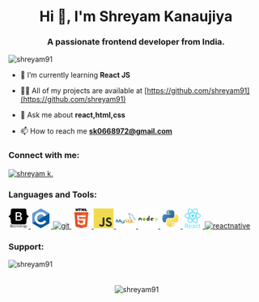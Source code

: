 <h1 align="center">Hi 👋, I'm Shreyam Kanaujiya</h1>
<h3 align="center">A passionate frontend developer from India.</h3>

<p align="left"> <img src="https://komarev.com/ghpvc/?username=shreyam91&label=Profile%20views&color=0e75b6&style=flat" alt="shreyam91" /> </p>

- 🌱 I’m currently learning **React JS**

- 👨‍💻 All of my projects are available at [https://github.com/shreyam91](https://github.com/shreyam91)

- 💬 Ask me about **react,html,css**

- 📫 How to reach me **sk0668972@gmail.com**

<h3 align="left">Connect with me:</h3>
<p align="left">
<a href="https://linkedin.com/in/shreyam k." target="blank"><img align="center" src="https://raw.githubusercontent.com/rahuldkjain/github-profile-readme-generator/master/src/images/icons/Social/linked-in-alt.svg" alt="shreyam k." height="30" width="40" /></a>
</p>

<h3 align="left">Languages and Tools:</h3>
<p align="left">  <a href="https://getbootstrap.com" target="_blank" rel="noreferrer"> <img src="https://raw.githubusercontent.com/devicons/devicon/master/icons/bootstrap/bootstrap-plain-wordmark.svg" alt="bootstrap" width="40" height="40"/> </a> <a href="https://www.cprogramming.com/" target="_blank" rel="noreferrer"> <img src="https://raw.githubusercontent.com/devicons/devicon/master/icons/c/c-original.svg" alt="c" width="40" height="40"/>  <a href="https://git-scm.com/" target="_blank" rel="noreferrer"> <img src="https://www.vectorlogo.zone/logos/git-scm/git-scm-icon.svg" alt="git" width="40" height="40"/> </a> <a href="https://www.w3.org/html/" target="_blank" rel="noreferrer"> <img src="https://raw.githubusercontent.com/devicons/devicon/master/icons/html5/html5-original-wordmark.svg" alt="html5" width="40" height="40"/> </a> <a href="https://developer.mozilla.org/en-US/docs/Web/JavaScript" target="_blank" rel="noreferrer"> <img src="https://raw.githubusercontent.com/devicons/devicon/master/icons/javascript/javascript-original.svg" alt="javascript" width="40" height="40"/> </a> <a href="https://www.mysql.com/" target="_blank" rel="noreferrer"> <img src="https://raw.githubusercontent.com/devicons/devicon/master/icons/mysql/mysql-original-wordmark.svg" alt="mysql" width="40" height="40"/> </a> <a href="https://nodejs.org" target="_blank" rel="noreferrer"> <img src="https://raw.githubusercontent.com/devicons/devicon/master/icons/nodejs/nodejs-original-wordmark.svg" alt="nodejs" width="40" height="40"/> </a> <a href="https://www.python.org" target="_blank" rel="noreferrer"> <img src="https://raw.githubusercontent.com/devicons/devicon/master/icons/python/python-original.svg" alt="python" width="40" height="40"/> </a> <a href="https://reactjs.org/" target="_blank" rel="noreferrer"> <img src="https://raw.githubusercontent.com/devicons/devicon/master/icons/react/react-original-wordmark.svg" alt="react" width="40" height="40"/> </a> <a href="https://reactnative.dev/" target="_blank" rel="noreferrer"> <img src="https://reactnative.dev/img/header_logo.svg" alt="reactnative" width="40" height="40"/> </a>  </p>

<h3 align="left">Support:</h3>
<p><a href="https://www.buymeacoffee.com/shreyam91"> <img align="left" src="https://cdn.buymeacoffee.com/buttons/v2/default-yellow.png" height="50" width="210" alt="shreyam91" /></a></p><br><br>

<p><img align="center" src="https://github-readme-stats.vercel.app/api/top-langs?username=shreyam91&show_icons=true&locale=en&layout=compact" alt="shreyam91" /></p>

